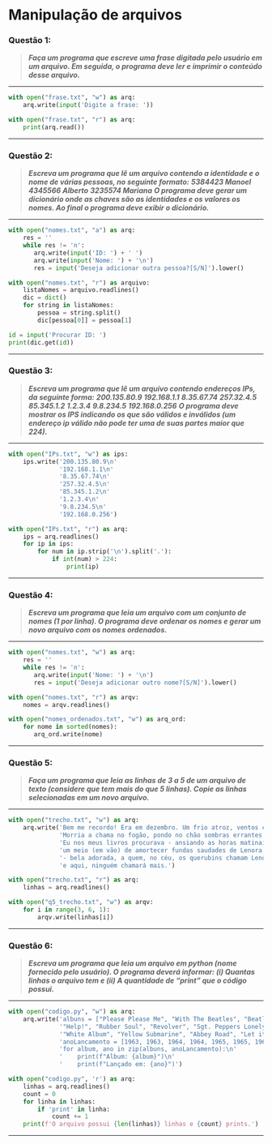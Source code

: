 # Manipulação de arquivos

### **Questão 1:**
> **_Faça um programa que escreve uma frase digitada pelo usuário em um arquivo. Em
seguida, o programa deve ler e imprimir o conteúdo desse arquivo._**

---
```python
with open("frase.txt", "w") as arq:
    arq.write(input('Digite a frase: '))

with open("frase.txt", "r") as arq:
    print(arq.read())
```
---

### **Questão 2:**
> **_Escreva um programa que lê um arquivo contendo a identidade e o nome de várias
pessoas, no seguinte formato:_**
> **_5384423 Manoel_**
> **_4345566 Alberto_**
> **_3235574 Mariana_**
> **_O programa deve gerar um dicionário onde as chaves são as identidades e os valores
os nomes. Ao final o programa deve exibir o dicionário._**

---
```python
with open("nomes.txt", "a") as arq:
    res = ''
    while res != 'n':
       arq.write(input('ID: ') + ' ')
       arq.write(input('Nome: ') + '\n')
       res = input('Deseja adicionar outra pessoa?[S/N]').lower()

with open("nomes.txt", "r") as arquivo:
    listaNomes = arquivo.readlines()
    dic = dict()
    for string in listaNomes:
        pessoa = string.split()
        dic[pessoa[0]] = pessoa[1]

id = input('Procurar ID: ')
print(dic.get(id))
```
---

### **Questão 3:**
> **_Escreva um programa que lê um arquivo contendo endereços IPs, da seguinte forma:_**
> **_200.135.80.9_**
> **_192.168.1.1_**
> **_8.35.67.74_**
> **_257.32.4.5_**
> **_85.345.1.2_**
> **_1.2.3.4_**
> **_9.8.234.5_**
> **_192.168.0.256_**
> **_O programa deve mostrar os IPS indicando os que são válidos e inválidos (um
endereço ip válido não pode ter uma de suas partes maior que 224)._**

---
```python
with open("IPs.txt", "w") as ips:
    ips.write('200.135.80.9\n'
              '192.168.1.1\n'
              '8.35.67.74\n'
              '257.32.4.5\n'
              '85.345.1.2\n'
              '1.2.3.4\n'
              '9.8.234.5\n'
              '192.168.0.256')

with open("IPs.txt", "r") as arq:
    ips = arq.readlines()
    for ip in ips:
        for num in ip.strip('\n').split('.'):
            if int(num) > 224:
                print(ip)
```
---

### **Questão 4:**
> **_Escreva um programa que leia um arquivo com um conjunto de nomes (1 por linha).
O programa deve ordenar os nomes e gerar um novo arquivo com os nomes
ordenados._**

---
```python
with open("nomes.txt", "w") as arq:
    res = ''
    while res != 'n':
       arq.write(input('Nome: ') + '\n')
       res = input('Deseja adicionar outro nome?[S/N]').lower()

with open("nomes.txt", "r") as arqv:
    nomes = arqv.readlines()

with open("nomes_ordenados.txt", "w") as arq_ord:
    for nome in sorted(nomes):
       arq_ord.write(nome)
```
---

### **Questão 5:**
> **_Faça um programa que leia as linhas de 3 a 5 de um arquivo de texto (considere que
tem mais do que 5 linhas). Copie as linhas selecionadas em um novo arquivo._**

---
```python
with open("trecho.txt", "w") as arq:
    arq.write('Bem me recordo! Era em dezembro. Um frio atroz, ventos cortantes...\n'
              'Morria a chama no fogão, pondo no chão sombras errantes.\n'
              'Eu nos meus livros procurava - ansiando as horas matinais -\n'
              'um meio (em vão) de amortecer fundas saudades de Lenora,\n'
              '- bela adorada, a quem, no céu, os querubins chamam Lenora,\n'
              'e aqui, ninguém chamará mais.')

with open("trecho.txt", "r") as arq:
    linhas = arq.readlines()

with open("q5_trecho.txt", "w") as arqv:
    for i in range(3, 6, 1):
        arqv.write(linhas[i])
```
---

### **Questão 6:**
> **_Escreva um programa que leia um arquivo em python (nome fornecido pelo usuário).
O programa deverá informar: (i) Quantas linhas o arquivo tem e (ii) A quantidade de
“print” que o código possui._**

---
```python
with open("codigo.py", "w") as arq:
    arq.write('albuns = ["Please Please Me", "With The Beatles", "Beatles For Sale", "A Hard Days Night",\n'
              '"Help!", "Rubber Soul", "Revolver", "Sgt. Peppers Lonely Hearts Club Band", "Magical Mistery Tour"\n'
              '"White Album", "Yellow Submarine", "Abbey Road", "Let it Be"]\n'
              'anoLancamento = [1963, 1963, 1964, 1964, 1965, 1965, 1966, 1967, 1967, 1968, 1969, 1970]\n'
              'for album, ano in zip(albuns, anoLancamento):\n'
              '    print(f"Album: {album}")\n'
              '    print(f"Lançado em: {ano}")')

with open("codigo.py", 'r') as arq:
    linhas = arq.readlines()
    count = 0
    for linha in linhas:
        if 'print' in linha:
            count += 1
    print(f'O arquivo possui {len(linhas)} linhas e {count} prints.')
```
---
